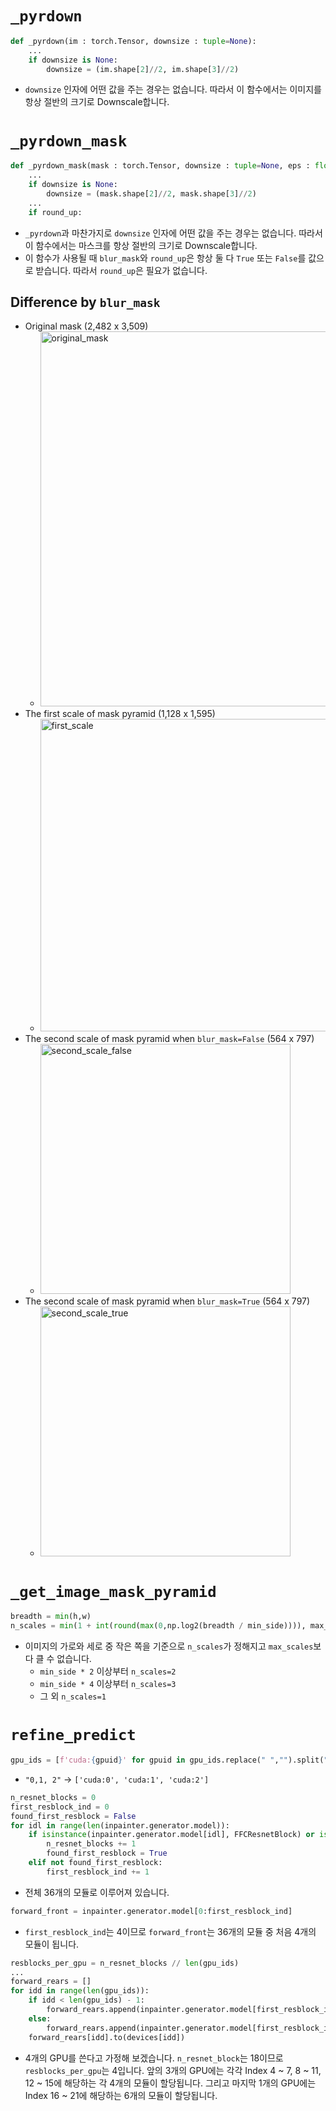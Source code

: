 # `_pyrdown`
```python
def _pyrdown(im : torch.Tensor, downsize : tuple=None):
    ...
    if downsize is None:
        downsize = (im.shape[2]//2, im.shape[3]//2)
```
- `downsize` 인자에 어떤 값을 주는 경우는 없습니다. 따라서 이 함수에서는 이미지를 항상 절반의 크기로 Downscale합니다.

# `_pyrdown_mask`
```python
def _pyrdown_mask(mask : torch.Tensor, downsize : tuple=None, eps : float=1e-8, blur_mask : bool=True, round_up : bool=True):
    ...
    if downsize is None:
        downsize = (mask.shape[2]//2, mask.shape[3]//2)
    ...
    if round_up:
```
- `_pyrdown`과 마찬가지로 `downsize` 인자에 어떤 값을 주는 경우는 없습니다. 따라서 이 함수에서는 마스크를 항상 절반의 크기로 Downscale합니다.
- 이 함수가 사용될 때 `blur_mask`와 `round_up`은 항상 둘 다 `True` 또는 `False`를 값으로 받습니다. 따라서 `round_up`은 필요가 없습니다.
## Difference by `blur_mask`
- Original mask (2,482 x 3,509)
    - <img src="https://i.imgur.com/SY3xdpI.png" alt="original_mask" width="600">
- The first scale of mask pyramid (1,128 x 1,595)
    - <img src="https://i.imgur.com/cxgRh9R.png" alt="first_scale" width="500">
- The second scale of mask pyramid when `blur_mask=False` (564 x 797)
    - <img src="https://i.imgur.com/fqZE4RB.png" alt="second_scale_false" width="400">
- The second scale of mask pyramid when `blur_mask=True` (564 x 797)
    - <img src="https://i.imgur.com/7LC93al.png" alt="second_scale_true" width="400">

# `_get_image_mask_pyramid`
```python
breadth = min(h,w)
n_scales = min(1 + int(round(max(0,np.log2(breadth / min_side)))), max_scales)
```
- 이미지의 가로와 세로 중 작은 쪽을 기준으로 `n_scales`가 정해지고 `max_scales`보다 클 수 없습니다.
    - `min_side * 2` 이상부터 `n_scales=2`
    - `min_side * 4` 이상부터 `n_scales=3`
    - 그 외 `n_scales=1`

# `refine_predict`
```python
gpu_ids = [f'cuda:{gpuid}' for gpuid in gpu_ids.replace(" ","").split(",") if gpuid.isdigit()]
```
- `"0,1, 2"` -> `['cuda:0', 'cuda:1', 'cuda:2']`
```python
n_resnet_blocks = 0
first_resblock_ind = 0
found_first_resblock = False
for idl in range(len(inpainter.generator.model)):
    if isinstance(inpainter.generator.model[idl], FFCResnetBlock) or isinstance(inpainter.generator.model[idl], ResnetBlock):
        n_resnet_blocks += 1
        found_first_resblock = True
    elif not found_first_resblock:
        first_resblock_ind += 1
```
- 전체 36개의 모듈로 이루어져 있습니다.
```python
forward_front = inpainter.generator.model[0:first_resblock_ind]
```
- `first_resblock_ind`는 4이므로 `forward_front`는 36개의 모듈 중 처음 4개의 모듈이 됩니다.
```python
resblocks_per_gpu = n_resnet_blocks // len(gpu_ids)
...
forward_rears = []
for idd in range(len(gpu_ids)):
    if idd < len(gpu_ids) - 1:
        forward_rears.append(inpainter.generator.model[first_resblock_ind + resblocks_per_gpu*(idd):first_resblock_ind+resblocks_per_gpu*(idd+1)]) 
    else:
        forward_rears.append(inpainter.generator.model[first_resblock_ind + resblocks_per_gpu*(idd):]) 
    forward_rears[idd].to(devices[idd])
```
- 4개의 GPU를 쓴다고 가정해 보겠습니다. `n_resnet_block`는 18이므로 `resblocks_per_gpu`는 4입니다. 앞의 3개의 GPU에는 각각 Index 4 ~ 7, 8 ~ 11, 12 ~ 15에 해당하는 각 4개의 모듈이 할당됩니다. 그리고 마지막 1개의 GPU에는 Index 16 ~ 21에 해당하는 6개의 모듈이 할당됩니다.